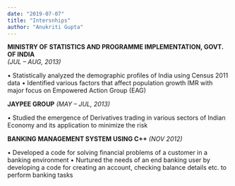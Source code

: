 ```yaml
---
date: "2019-07-07"
title: "Intersnhips"
author: "Anukriti Gupta"
---
```



**MINISTRY OF STATISTICS AND PROGRAMME IMPLEMENTATION, GOVT. OF INDIA**                   
*(JUL – AUG, 2013)*

•	Statistically analyzed the demographic profiles of India using Census 2011 data 
•	Identified various factors that affect population growth IMR with major focus on Empowered Action Group (EAG)
                   

**JAYPEE GROUP**                                                                                                                *(MAY – JUL, 2013)*

•	Studied the emergence of Derivatives trading in various sectors of Indian Economy and its application to minimize the risk 

**BANKING MANAGEMENT SYSTEM USING C++**
*(NOV 2012)*

•	Developed a code for solving financial problems of a customer in a banking environment
•	Nurtured the needs of an end banking user by developing a code for creating an account, checking balance details etc. to perform banking tasks 

